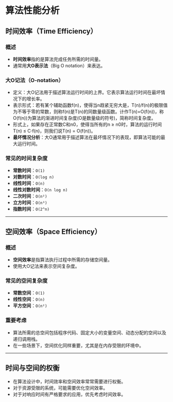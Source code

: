# 算法性能分析

## 时间效率（Time Efficiency）

### 概述

- **时间效率**指的是算法完成任务所需的时间量。
- 通常用**大O表示法**（Big O notation）来表达。

### 大O记法（O-notation）
- 定义：大O记法用于描述算法运行时间的上界。它表示算法运行时间在最坏情况下的增长率。
- 表示形式：若有某个辅助函数f(n)，使得当n趋紧无穷大是，T(n)/f(n)的极限值为不等于零的常数，则称f(n)是T(n)的同数量级函数。计作T(n)=O(f(n))，称O(f(n))为算法的渐进时间复杂度(O是数量级的符号)，简称时间复杂度。
- 形式上，如果存在正常数C和n0，使得当所有的n ≥ n0时，算法的运行时间T(n) ≤ C⋅f(n)，则我们说T(n) = O(f(n))。
- **最坏情况分析**：大O通常用于描述算法在最坏情况下的表现，即算法可能的最大运行时间。

### 常见的时间复杂度

- **常数时间**：`O(1)`
- **对数时间**：`O(log n)`
- **线性时间**：`O(n)`
- **线性对数时间**：`O(n log n)`
- **二次时间**：`O(n²)`
- **立方时间**：`O(n³)`
- **指数时间**：`O(2^n)`

------

## 空间效率（Space Efficiency）

### 概述

- **空间效率**是指算法执行过程中所需的存储空间量。
- 使用大O记法来表示空间复杂度。

### 常见的空间复杂度

- **常数空间**：`O(1)`
- **线性空间**：`O(n)`
- **平方空间**：`O(n²)`

### 重要考虑

- 算法所需的总空间包括程序代码、固定大小的变量空间、动态分配的空间以及递归调用栈。
- 在一些场景下，空间优化同样重要，尤其是在内存受限的环境中。

------

## 时间与空间的权衡

- 在算法设计中，时间效率和空间效率常常需要进行权衡。
- 对于资源受限的系统，可能需要优化空间效率。
- 对于对响应时间有严格要求的应用，优先考虑时间效率。